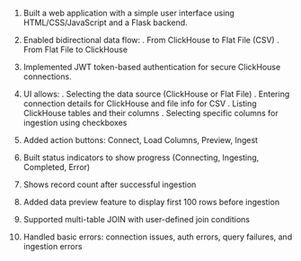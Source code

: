 1. Built a web application with a simple user interface using HTML/CSS/JavaScript and a Flask backend.

2. Enabled bidirectional data flow:
    . From ClickHouse to Flat File (CSV)
    . From Flat File to ClickHouse

3. Implemented JWT token-based authentication for secure ClickHouse connections.

4. UI allows:
    . Selecting the data source (ClickHouse or Flat File)
    . Entering connection details for ClickHouse and file info for CSV
    . Listing ClickHouse tables and their columns
    . Selecting specific columns for ingestion using checkboxes
   
6. Added action buttons: Connect, Load Columns, Preview, Ingest

7. Built status indicators to show progress (Connecting, Ingesting, Completed, Error)

8. Shows record count after successful ingestion

9. Added data preview feature to display first 100 rows before ingestion

10. Supported multi-table JOIN with user-defined join conditions

11. Handled basic errors: connection issues, auth errors, query failures, and ingestion errors
